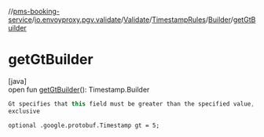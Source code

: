//[pms-booking-service](../../../../../index.md)/[io.envoyproxy.pgv.validate](../../../index.md)/[Validate](../../index.md)/[TimestampRules](../index.md)/[Builder](index.md)/[getGtBuilder](get-gt-builder.md)

# getGtBuilder

[java]\
open fun [getGtBuilder](get-gt-builder.md)(): Timestamp.Builder

```kotlin
Gt specifies that this field must be greater than the specified value,
exclusive

```
`optional .google.protobuf.Timestamp gt = 5;`